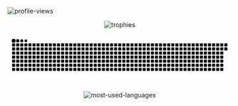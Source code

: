 <p align="left">
    <img alt="profile-views" src="https://komarev.com/ghpvc/?username=AnxoV&color=blueviolet">
</p>
<p align="center">
    <img alt="trophies" src="https://github-profile-trophy.vercel.app/?username=AnxoV&title=Commits,PullRequest,Repositories,Issues,Reviews,Stars&theme=onedark&no-frame=true&margin-w=10&margin-h=10&column=3&row=2">
</p>
<p align="center">
    <img alt="github-snake" src="github-contribution-grid-snake.svg">
</p>
<p align="center">
    <img alt="most-used-languages" src="https://github-readme-stats.vercel.app/api/top-langs/?username=AnxoV&layout=compact">
</p>
